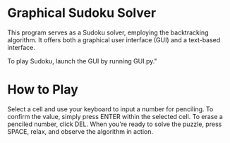 # Graphical Sudoku Solver

This program serves as a Sudoku solver, employing the backtracking algorithm. It offers both a graphical user interface (GUI) and a text-based interface.

To play Sudoku, launch the GUI by running GUI.py."

# How to Play
Select a cell and use your keyboard to input a number for penciling. 
To confirm the value, simply press ENTER within the selected cell. 
To erase a penciled number, click DEL. 
When you're ready to solve the puzzle, press SPACE, relax, and observe the algorithm in action.

